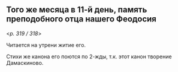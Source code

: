 
## Того же месяца в 11-й день, память преподобного отца нашего Феодосия

<*p. 319 / 318*>

Читается на утрени житие его. 

Стихи же канона его поются по 2-жды, т.к. этот канон творение Дамаскиново. 
